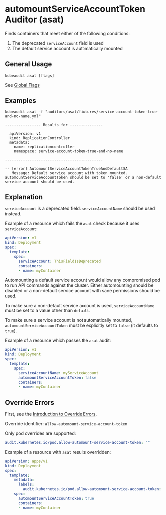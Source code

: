 # automountServiceAccountToken Auditor (asat)

Finds containers that meet either of the following conditions:
1. The deprecated `serviceAccount` field is used 
1. The default service account is automatically mounted

## General Usage

```
kubeaudit asat [flags]
```

See [Global Flags](/README.md#global-flags)

## Examples
```
kubeaudit asat -f "auditors/asat/fixtures/service-account-token-true-and-no-name.yml"

---------------- Results for ---------------

  apiVersion: v1
  kind: ReplicationController
  metadata:
    name: replicationcontroller
    namespace: service-account-token-true-and-no-name

--------------------------------------------

-- [error] AutomountServiceAccountTokenTrueAndDefaultSA
   Message: Default service account with token mounted. automountServiceAccountToken should be set to 'false' or a non-default service account should be used.
```

## Explanation

`serviceAccount` is a deprecated field. `serviceAccountName` should be used instead.

Example of a resource which fails the `asat` check because it uses `serviceAccount`:
```yaml
apiVersion: v1
kind: Deployment
spec:
  template:
    spec:
      serviceAccount: ThisFieldIsDeprecated
      containers:
      - name: myContainer
```

Automounting a default service account would allow any compromised pod to run API commands against the cluster. Either automounting should be disabled or a non-default service account with sane permissions should be used.

To make sure a non-default service account is used, `serviceAccountName` must be set to a value other than `default`.

To make sure a service account is not automatically mounted, `automountServiceAccountToken` must be explicitly set to `false` (it defaults to `true`).

Example of a resource which passes the `asat` audit:
```yaml
apiVersion: v1
kind: Deployment
spec:
  template:
    spec:
      serviceAccountName: myServiceAccount
      automountServiceAccountToken: false
      containers:
      - name: myContainer
```

## Override Errors

First, see the [Introduction to Override Errors](/README.md#override-errors).

Override identifier: `allow-automount-service-account-token`

Only pod overrides are supported:
```yaml
audit.kubernetes.io/pod.allow-automount-service-account-token: ""
```

Example of a resource with `asat` results overridden:
```yaml
apiVersion: apps/v1
kind: Deployment
spec:
  template:
    metadata:
      labels:
        audit.kubernetes.io/pod.allow-automount-service-account-token: ""
    spec:
      automountServiceAccountToken: true
      containers:
      - name: myContainer
```
